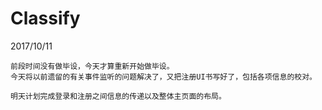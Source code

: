 # Classify

2017/10/11

	前段时间没有做毕设，今天才算重新开始做毕设。
	今天将以前遗留的有关事件监听的问题解决了，又把注册UI书写好了，包括各项信息的校对。
	
	明天计划完成登录和注册之间信息的传递以及整体主页面的布局。